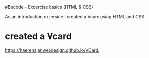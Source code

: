 #Becode - Excercise basics (HTML & CSS)

As an introduction excersice I created a Vcard using HTML and CSS

# created a Vcard
https://haerensjanwebdesign.github.io/VCard/
